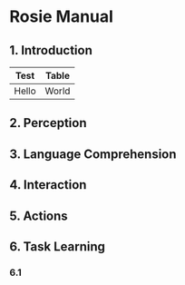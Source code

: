 # Rosie Manual

## 1. Introduction


Test|Table
----|-----
Hello|World


## 2. Perception


## 3. Language Comprehension

## 4. Interaction

## 5. Actions

## 6. Task Learning

### 6.1 
